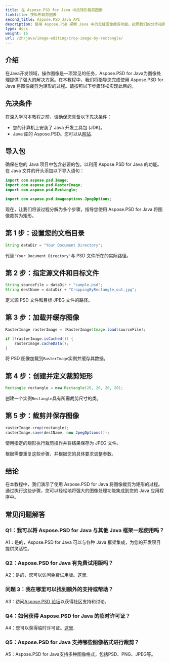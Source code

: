 ```yaml
---
title: 在 Aspose.PSD for Java 中按矩形裁剪图像
linktitle: 按矩形裁剪图像
second_title: Aspose.PSD Java API
description: 使用 Aspose.PSD 探索 Java 中的无缝图像裁剪功能。按照我们的分步指南，使用 Aspose.PSD for Java 轻松裁剪图像。
type: docs
weight: 15
url: /zh/java/image-editing/crop-image-by-rectangle/
---
```

## 介绍

在Java开发领域，操作图像是一项常见的任务，Aspose.PSD for Java为图像处理提供了强大的解决方案。在本教程中，我们将指导您完成使用 Aspose.PSD for Java 将图像裁剪为矩形的过程。请按照以下步骤轻松实现此目的。

## 先决条件

在深入学习本教程之前，请确保您具备以下先决条件：

- 您的计算机上安装了 Java 开发工具包 (JDK)。
-  Java 库的 Aspose.PSD。您可以从[网站](https://releases.aspose.com/psd/java/).

## 导入包

确保在您的 Java 项目中包含必要的包，以利用 Aspose.PSD for Java 的功能。在 Java 文件的开头添加以下导入语句：

```java
import com.aspose.psd.Image;
import com.aspose.psd.RasterImage;
import com.aspose.psd.Rectangle;

import com.aspose.psd.imageoptions.JpegOptions;
```

现在，让我们将该过程分解为多个步骤，指导您使用 Aspose.PSD for Java 将图像裁剪为矩形。

## 第 1 步：设置您的文档目录

```java
String dataDir = "Your Document Directory";
```

代替`"Your Document Directory"`与 PSD 文件所在的实际路径。

## 第 2 步：指定源文件和目标文件

```java
String sourceFile = dataDir + "sample.psd";
String destName = dataDir + "CroppingByRectangle_out.jpg";
```

定义源 PSD 文件和目标 JPEG 文件的路径。

## 第 3 步：加载并缓存图像

```java
RasterImage rasterImage = (RasterImage)Image.load(sourceFile);

if (!rasterImage.isCached()) {
    rasterImage.cacheData();
}
```

将 PSD 图像加载到`RasterImage`实例并缓存其数据。

## 第 4 步：创建并定义裁剪矩形

```java
Rectangle rectangle = new Rectangle(20, 20, 20, 20);
```

创建一个实例`Rectangle`具有所需裁剪尺寸的类。

## 第 5 步：裁剪并保存图像

```java
rasterImage.crop(rectangle);
rasterImage.save(destName, new JpegOptions());
```

使用指定的矩形执行裁剪操作并将结果保存为 JPEG 文件。

根据需要重复这些步骤，并根据您的具体要求调整参数。

## 结论

在本教程中，我们演示了使用 Aspose.PSD for Java 将图像裁剪为矩形的过程。通过执行这些步骤，您可以轻松地将强大的图像处理功能集成到您的 Java 应用程序中。

## 常见问题解答

### Q1：我可以将 Aspose.PSD for Java 与其他 Java 框架一起使用吗？

A1：是的，Aspose.PSD for Java 可以与各种 Java 框架集成，为您的开发项目提供灵活性。

### Q2：Aspose.PSD for Java 有免费试用版吗？

 A2：是的，您可以访问免费试用版。[这里](https://releases.aspose.com/).

### 问题 3：我在哪里可以找到额外的支持或帮助？

 A3：访问[Aspose.PSD 论坛](https://forum.aspose.com/c/psd/34)以获得社区支持和讨论。

### Q4：如何获得 Aspose.PSD for Java 的临时许可证？

 A4：您可以获得临时许可证。[这里](https://purchase.aspose.com/temporary-license/).

### Q5：Aspose.PSD for Java 支持哪些图像格式进行裁剪？

A5：Aspose.PSD for Java支持多种图像格式，包括PSD、PNG、JPEG等。